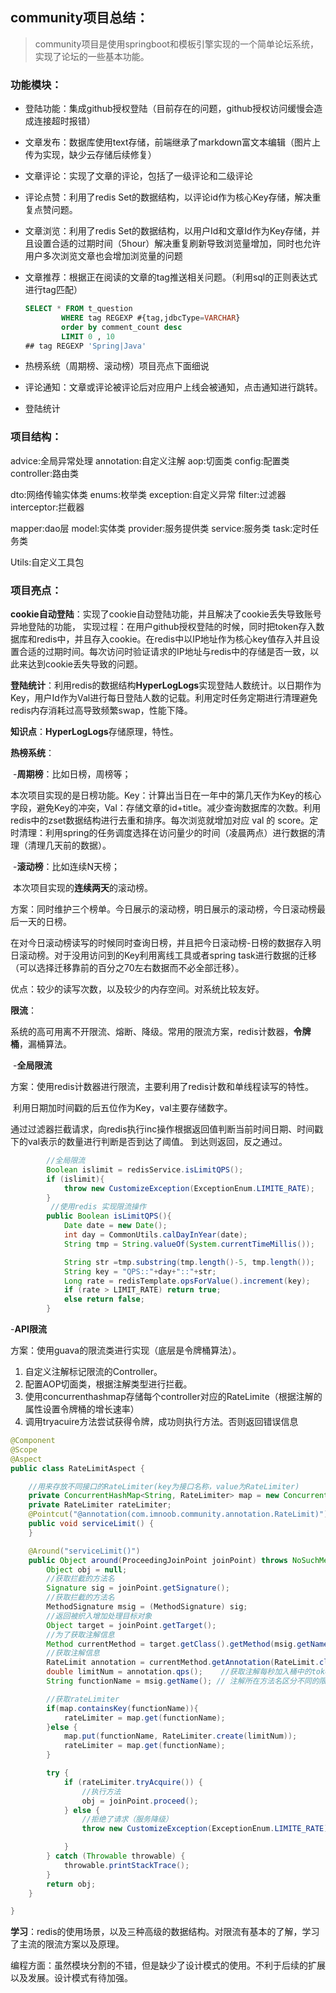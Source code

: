 ## community项目总结：

> community项目是使用springboot和模板引擎实现的一个简单论坛系统，实现了论坛的一些基本功能。

### 功能模块：

- 登陆功能：集成github授权登陆（目前存在的问题，github授权访问缓慢会造成连接超时报错）

- 文章发布：数据库使用text存储，前端继承了markdown富文本编辑（图片上传为实现，缺少云存储后续修复）

- 文章评论：实现了文章的评论，包括了一级评论和二级评论

- 评论点赞：利用了redis Set的数据结构，以评论id作为核心Key存储，解决重复点赞问题。

- 文章浏览：利用了redis Set的数据结构，以用户Id和文章Id作为Key存储，并且设置合适的过期时间（5hour）解决重复刷新导致浏览量增加，同时也允许用户多次浏览文章也会增加浏览量的问题

- 文章推荐：根据正在阅读的文章的tag推送相关问题。（利用sql的正则表达式进行tag匹配）

  ```sql
  SELECT * FROM t_question
          WHERE tag REGEXP #{tag,jdbcType=VARCHAR}
          order by comment_count desc
          LIMIT 0 , 10
  ## tag REGEXP 'Spring|Java'
  ```

- 热榜系统（周期榜、滚动榜）项目亮点下面细说

- 评论通知：文章或评论被评论后对应用户上线会被通知，点击通知进行跳转。

- 登陆统计



### 项目结构：

advice:全局异常处理     annotation:自定义注解      aop:切面类                       config:配置类     controller:路由类

dto:网络传输实体类	  enums:枚举类                     exception:自定义异常     filter:过滤器        interceptor:拦截器

mapper:dao层              model:实体类                      provider:服务提供类       service:服务类     task:定时任务类

Utils:自定义工具包





### 项目亮点：
**cookie自动登陆**：实现了cookie自动登陆功能，并且解决了cookie丢失导致账号异地登陆的功能，
                   实现过程：在用户github授权登陆的时候，同时把token存入数据库和redis中，并且存入cookie。在redis中以IP地址作为核心key值存入并且设置合适的过期时间。每次访问时验证请求的IP地址与redis中的存储是否一致，以此来达到cookie丢失导致的问题。

**登陆统计**：利用redis的数据结构**HyperLogLogs**实现登陆人数统计。以日期作为Key，用户Id作为Val进行每日登陆人数的记载。利用定时任务定期进行清理避免redis内存消耗过高导致频繁swap，性能下降。

**知识点**：**HyperLogLogs**存储原理，特性。

**热榜系统**：

​	-**周期榜**：比如日榜，周榜等；

​	本次项目实现的是日榜功能。Key：计算出当日在一年中的第几天作为Key的核心字段，避免Key的冲突，Val：存储文章的id+title。减少查询数据库的次数。利用redis中的zset数据结构进行去重和排序。每次浏览就增加对应 val 的 score。定时清理：利用spring的任务调度选择在访问量少的时间（凌晨两点）进行数据的清理（清理几天前的数据）。

​    -**滚动榜**：比如连续N天榜；

​	本次项目实现的**连续两天**的滚动榜。

​	方案：同时维护三个榜单。今日展示的滚动榜，明日展示的滚动榜，今日滚动榜最后一天的日榜。

​				在对今日滚动榜读写的时候同时查询日榜，并且把今日滚动榜-日榜的数据存入明日滚动榜。对于没用访问到的Key利用离线工具或者spring task进行数据的迁移（可以选择迁移靠前的百分之70左右数据而不必全部迁移）。

优点：较少的读写次数，以及较少的内存空间。对系统比较友好。

**限流**：

​	系统的高可用离不开限流、熔断、降级。常用的限流方案，redis计数器，**令牌桶**，漏桶算法。

​	-**全局限流**

​	方案：使用redis计数器进行限流，主要利用了redis计数和单线程读写的特性。

​				利用日期加时间戳的后五位作为Key，val主要存储数字。

​				通过过滤器拦截请求，向redis执行inc操作根据返回值判断当前时间日期、时间戳下的val表示的数量进行判断是否到达了阈值。				到达则返回，反之通过。

```java
  		//全局限流
        Boolean islimit = redisService.isLimitQPS();
        if (islimit){
            throw new CustomizeException(ExceptionEnum.LIMITE_RATE);
        }
         //使用redis 实现限流操作
        public Boolean isLimitQPS(){
            Date date = new Date();
            int day = CommonUtils.calDayInYear(date);
            String tmp = String.valueOf(System.currentTimeMillis());

            String str =tmp.substring(tmp.length()-5, tmp.length());
            String key = "QPS::"+day+"::"+str;
            Long rate = redisTemplate.opsForValue().increment(key);
            if (rate > LIMIT_RATE) return true;
            else return false;
        }
```

-**API限流**

方案：使用guava的限流类进行实现（底层是令牌桶算法）。

1. 自定义注解标记限流的Controller。
2. 配置AOP切面类，根据注解类型进行拦截。
3. 使用concurrenthashmap存储每个controller对应的RateLimite（根据注解的属性设置令牌桶的增长速率）
4. 调用tryacuire方法尝试获得令牌，成功则执行方法。否则返回错误信息

```java
@Component
@Scope
@Aspect
public class RateLimitAspect {

    //用来存放不同接口的RateLimiter(key为接口名称，value为RateLimiter)
    private ConcurrentHashMap<String, RateLimiter> map = new ConcurrentHashMap<>();
    private RateLimiter rateLimiter;
    @Pointcut("@annotation(com.imnoob.community.annotation.RateLimit)")
    public void serviceLimit() {
    }

    @Around("serviceLimit()")
    public Object around(ProceedingJoinPoint joinPoint) throws NoSuchMethodException {
        Object obj = null;
        //获取拦截的方法名
        Signature sig = joinPoint.getSignature();
        //获取拦截的方法名
        MethodSignature msig = (MethodSignature) sig;
        //返回被织入增加处理目标对象
        Object target = joinPoint.getTarget();
        //为了获取注解信息
        Method currentMethod = target.getClass().getMethod(msig.getName(), msig.getParameterTypes());
        //获取注解信息
        RateLimit annotation = currentMethod.getAnnotation(RateLimit.class);
        double limitNum = annotation.qps();    //获取注解每秒加入桶中的token
        String functionName = msig.getName(); // 注解所在方法名区分不同的限流策略

        //获取rateLimiter
        if(map.containsKey(functionName)){
            rateLimiter = map.get(functionName);
        }else {
            map.put(functionName, RateLimiter.create(limitNum));
            rateLimiter = map.get(functionName);
        }

        try {
            if (rateLimiter.tryAcquire()) {
                //执行方法
                obj = joinPoint.proceed();
            } else {
                //拒绝了请求（服务降级）
                throw new CustomizeException(ExceptionEnum.LIMITE_RATE);

            }
        } catch (Throwable throwable) {
            throwable.printStackTrace();
        }
        return obj;
    }

}
```





**学习**：redis的使用场景，以及三种高级的数据结构。对限流有基本的了解，学习了主流的限流方案以及原理。

编程方面：虽然模块分割的不错，但是缺少了设计模式的使用。不利于后续的扩展以及发展。设计模式有待加强。

